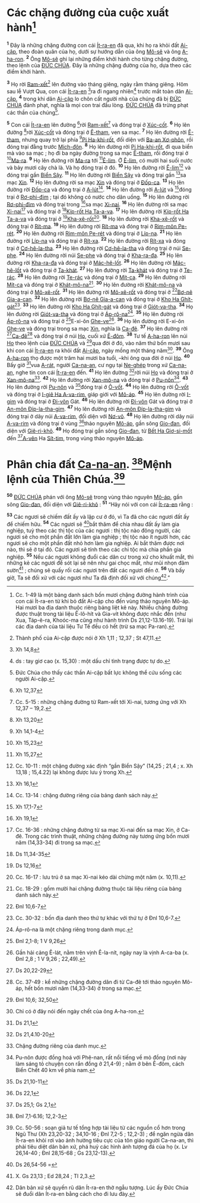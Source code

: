 # Các chặng đường của cuộc xuất hành[^1]
<sup><b>1</b></sup> Đây là những chặng đường con cái [Ít-ra-en]() đã qua, khi họ ra khỏi đất [Ai-cập](), theo đoàn quân của họ, dưới sự hướng dẫn của ông [Mô-sê]() và ông [A-ha-ron](). <sup><b>2</b></sup> Ông [Mô-sê]() ghi lại những điểm khởi hành cho từng chặng đường, theo lệnh của [ĐỨC CHÚA](). Đây là những chặng đường của họ, dựa theo các điểm khởi hành.

<sup><b>3</b></sup> Họ rời [Ram-xết]()[^2] lên đường vào tháng giêng, ngày rằm tháng giêng. Hôm sau lễ Vượt Qua, con cái [Ít-ra-en]() [^1*]ra đi ngang nhiên[^3] trước mắt toàn dân [Ai-cập](), <sup><b>4</b></sup> trong khi dân [Ai-cập]() lo chôn cất người nhà của chúng đã bị [ĐỨC CHÚA]() đánh phạt, nghĩa là mọi con trai đầu lòng. [ĐỨC CHÚA]() đã trừng phạt các thần của chúng[^4].

<sup><b>5</b></sup> Con cái [Ít-ra-en]() lên đường [^2*]rời [Ram-xết]()[^5] và đóng trại ở [Xúc-cốt](). <sup><b>6</b></sup> Họ lên đường [^3*]rời [Xúc-cốt]() và đóng trại ở [Ê-tham](), ven sa mạc. <sup><b>7</b></sup> Họ lên đường rời [Ê-tham](), nhưng quay trở lại phía [^4*][Pi Ha-khi-rốt](), đối diện với [Ba-an Xơ-phôn](), rồi đóng trại đằng trước [Mích-đôn](). <sup><b>8</b></sup> Họ lên đường rời [Pi Ha-khi-rốt](), đi qua biển mà vào sa mạc ; họ đi ba ngày đường trong sa mạc [Ê-tham](), rồi đóng trại ở [^5*][Ma-ra](). <sup><b>9</b></sup> Họ lên đường rời [Ma-ra]() tới [^6*][Ê-lim](). Ở [Ê-lim](), có mười hai suối nước và bảy mươi cây chà là. Và họ đóng trại ở đó. <sup><b>10</b></sup> Họ lên đường rời [Ê-lim]()[^6] và đóng trại gần [Biển Sậy](). <sup><b>11</b></sup> Họ lên đường rời [Biển Sậy]() và đóng trại gần [^7*]sa mạc [Xin](). <sup><b>12</b></sup> Họ lên đường rời sa mạc [Xin]() và đóng trại ở [Đốp-ca](). <sup><b>13</b></sup> Họ lên đường rời [Đốp-ca]() và đóng trại ở [A-lút]()[^7]. <sup><b>14</b></sup> Họ lên đường rời [A-lút]() và [^8*]đóng trại ở [Rơ-phi-đim]() ; tại đó không có nước cho dân uống. <sup><b>15</b></sup> Họ lên đường rời [Rơ-phi-đim]() và đóng trại trong [^9*]sa mạc [Xi-nai](). <sup><b>16</b></sup> Họ lên đường rời sa mạc [Xi-nai]()[^8] và đóng trại ở [^10*][Kíp-rốt Ha Ta-a-va](). <sup><b>17</b></sup> Họ lên đường rời [Kíp-rốt Ha Ta-a-va]() và đóng trại ở [^11*][Kha-xê-rốt]()[^9]. <sup><b>18</b></sup> Họ lên đường rời [Kha-xê-rốt]() và đóng trại ở [Rít-ma](). <sup><b>19</b></sup> Họ lên đường rời [Rít-ma]() và đóng trại ở [Rim-môn Pe-rét](). <sup><b>20</b></sup> Họ lên đường rời [Rim-môn Pe-rét]() và đóng trại ở [Líp-na](). <sup><b>21</b></sup> Họ lên đường rời [Líp-na]() và đóng trại ở [Rít-xa](). <sup><b>22</b></sup> Họ lên đường rời [Rít-xa]() và đóng trại ở [Cơ-hê-la-tha](). <sup><b>23</b></sup> Họ lên đường rời [Cơ-hê-la-tha]() và đóng trại ở núi [Se-phe](). <sup><b>24</b></sup> Họ lên đường rời núi [Se-phe]() và đóng trại ở [Kha-ra-đa](). <sup><b>25</b></sup> Họ lên đường rời [Kha-ra-đa]() và đóng trại ở [Mác-hê-lốt](). <sup><b>26</b></sup> Họ lên đường rời [Mác-hê-lốt]() và đóng trại ở [Ta-khát](). <sup><b>27</b></sup> Họ lên đường rời [Ta-khát]() và đóng trại ở [Te-rác](). <sup><b>28</b></sup> Họ lên đường rời [Te-rác]() và đóng trại ở [Mít-ca](). <sup><b>29</b></sup> Họ lên đường rời [Mít-ca]() và đóng trại ở [Khát-mô-na]()[^10]. <sup><b>30</b></sup> Họ lên đường rời [Khát-mô-na]() và đóng trại ở [Mô-xê-rốt](). <sup><b>31</b></sup> Họ lên đường rời [Mô-xê-rốt]() và đóng trại ở [^12*][Bơ-nê Gia-a-can](). <sup><b>32</b></sup> Họ lên đường rời [Bơ-nê Gia-a-can]() và đóng trại ở [Kho Ha Ghít-gát]()[^11]. <sup><b>33</b></sup> Họ lên đường rời [Kho Ha Ghít-gát]() và đóng trại ở [Giót-va-tha](). <sup><b>34</b></sup> Họ lên đường rời [Giót-va-tha]() và đóng trại ở [Áp-rô-na]()[^12]. <sup><b>35</b></sup> Họ lên đường rời [Áp-rô-na]() và đóng trại ở [^13*]E-xi-ôn [Ghe-ve]()[^13]. <sup><b>36</b></sup> Họ lên đường rời E-xi-ôn [Ghe-ve]() và đóng trại trong sa mạc [Xin](), nghĩa là [Ca-đê](). <sup><b>37</b></sup> Họ lên đường rời [^14*][Ca-đê]()[^14] và đóng trại ở núi [Ho](), cuối xứ [Ê-đôm](). <sup><b>38</b></sup> Tư tế [A-ha-ron]() lên núi [Ho]() theo lệnh của [ĐỨC CHÚA]() và [^15*]qua đời ở đó, vào năm thứ bốn mươi sau khi con cái [Ít-ra-en]() ra khỏi đất [Ai-cập](), ngày mồng một tháng năm[^15]. <sup><b>39</b></sup> Ông [A-ha-ron]() thọ được một trăm hai mươi ba tuổi, –khi ông qua đời ở núi [Ho](). <sup><b>40</b></sup> Bấy giờ [^16*]vua [A-rát](), người [Ca-na-an](), cư ngụ tại [Ne-ghép]() trong xứ [Ca-na-an](), nghe tin con cái [Ít-ra-en]() đến. <sup><b>41</b></sup> Họ lên đường [^17*]rời núi [Ho]() và đóng trại ở [Xan-mô-na]()[^16]. <sup><b>42</b></sup> Họ lên đường rời [Xan-mô-na]() và đóng trại ở [Pu-nôn]()[^17]. <sup><b>43</b></sup> Họ lên đường rời [Pu-nôn]() và [^18*]đóng trại ở [Ô-vốt](). <sup><b>44</b></sup> Họ lên đường rời [Ô-vốt]() và đóng trại ở [I-giê Ha A-va-rim](), giáp giới với [Mô-áp](). <sup><b>45</b></sup> Họ lên đường rời [I-gim]() và đóng trại ở [Đi-vôn]() Gát. <sup><b>46</b></sup> Họ lên đường rời [Đi-vôn]() Gát và đóng trại ở [An-môn Đíp-la-tha-gim](). <sup><b>47</b></sup> Họ lên đường rời [An-môn Đíp-la-tha-gim]() và đóng trại ở dãy núi [A-va-rim](), đối diện với [Nơ-vô](). <sup><b>48</b></sup> Họ lên đường rời dãy núi [A-va-rim]() và đóng trại ở vùng [^19*]thảo nguyên [Mô-áp](), gần sông [Gio-đan](), đối diện với [Giê-ri-khô](). <sup><b>49</b></sup> Họ đóng trại gần sông [Gio-đan](), từ [Bết Ha Giơ-si-mốt]() đến [^20*][A-vên]() Ha [Sít-tim](), trong vùng thảo nguyên [Mô-áp]().


# Phân chia đất [Ca-na-an](). [^21*]Mệnh lệnh của Thiên Chúa.[^18]
<sup><b>50</b></sup> [ĐỨC CHÚA]() phán với ông [Mô-sê]() trong vùng thảo nguyên [Mô-áp](), gần sông [Gio-đan](), đối diện với [Giê-ri-khô]() : <sup><b>51</b></sup> “Hãy nói với con cái [Ít-ra-en]() rằng :

<sup><b>53</b></sup> Các ngươi sẽ chiếm đất ấy và lập cư ở đó, vì Ta đã cho các ngươi đất ấy để chiếm hữu. <sup><b>54</b></sup> Các ngươi sẽ [^24*]bắt thăm để chia nhau đất ấy làm gia nghiệp, tuỳ theo các thị tộc của các ngươi : thị tộc nào đông người, các ngươi sẽ cho một phần đất lớn làm gia nghiệp ; thị tộc nào ít người hơn, các ngươi sẽ cho một phần đất nhỏ hơn làm gia nghiệp. Ai bắt thăm được nơi nào, thì sẽ ở tại đó. Các ngươi sẽ tính theo các chi tộc mà chia phần gia nghiệp. <sup><b>55</b></sup> Nếu các ngươi không đuổi các dân cư trong xứ cho khuất mắt, thì những kẻ các ngươi để sót lại sẽ nên như gai chọc mắt, như mũi nhọn đâm sườn[^19] ; chúng sẽ quấy rối các ngươi trên đất các ngươi đến ở. <sup><b>56</b></sup> Và bấy giờ, Ta sẽ đối xử với các ngươi như Ta đã định đối xử với chúng[^20].”

[^1]: Cc. 1-49 là một bảng danh sách bốn mươi chặng đường hành trình của con cái Ít-ra-en từ khi bỏ đất Ai-cập cho đến vùng thảo nguyên Mô-áp. Hai mươi ba địa danh thuộc riêng bảng liệt kê này. Nhiều chặng đường được thuật trong tài liệu Ê-lô-hít và Gia-vít không được nhắc đến (như Xua, Táp-ê-ra, Khoóc-ma cũng như hành trình Ds 21,12-13.16-19). Trái lại các địa danh của tài liệu Tư Tế đều có hết (trừ sa mạc Pa-ran).
[^2]: Thành phố của Ai-cập được nói ở Xh 1,11 ; 12,37 ; St 47,11.
[^3]: ds : tay giơ cao (x. 15,30) : một dấu chỉ tình trạng được tự do.
[^4]: Đức Chúa cho thấy các thần Ai-cập bất lực không thể cứu sống các người Ai-cập.
[^5]: Cc. 5-15 : những chặng đường từ Ram-xết tới Xi-nai, tương ứng với Xh 12,37 – 19,2.
[^6]: Cc. 10-11 : một chặng đường xác định “gần Biển Sậy” (14,25 ; 21,4 ; x. Xh 13,18 ; 15,4.22) lại không được lưu ý trong Xh.
[^7]: Cc. 13-14 : chặng đường riêng của bảng danh sách này.
[^8]: Cc. 16-36 : những chặng đường từ sa mạc Xi-nai đến sa mạc Xin, ở Ca-đê. Trong các trình thuật, những chặng đường này tương ứng bốn mươi năm (14,33-34) đi trong sa mạc.
[^9]: Cc. 16-17 : lưu trú ở sa mạc Xi-nai kéo dài chừng một năm (x. 10,11).
[^10]: Cc. 18-29 : gồm mười hai chặng đường thuộc tài liệu riêng của bảng danh sách này.
[^11]: Cc. 30-32 : bốn địa danh theo thứ tự khác với thứ tự ở Đnl 10,6-7.
[^12]: Áp-rô-na là một chặng riêng trong danh mục.
[^13]: Gần hải cảng Ê-lát, nằm trên vịnh Ê-la-nít, ngày nay là vịnh A-ca-ba (x. Đnl 2,8 ; 1 V 9,26 ; 22,49).
[^14]: Cc. 37-49 : kể những chặng đường dân đi từ Ca-đê tới thảo nguyên Mô-áp, hết bốn mươi năm (14,33-34) ở trong sa mạc.
[^15]: Chỉ có ở đây nói đến ngày chết của ông A-ha-ron.
[^16]: Chặng đường riêng của danh mục.
[^17]: Pu-nôn được đồng hoá với Phê-nan, rất nổi tiếng về mỏ đồng (nơi này làm sáng tỏ chuyện con rắn đồng ở 21,4-9) ; nằm ở bên Ê-đôm, cách Biển Chết 40 km về phía nam.
[^18]: Cc. 50-56 : soạn giả tư tế tổng hợp tài liệu từ các nguồn cổ hơn trong Ngũ Thư (Xh 23,20-32 ; 34,10-16 ; Đnl 7,2-5 ; 12,2-3) ; để ngăn ngừa dân Ít-ra-en khỏi rơi vào ảnh hưởng tiêu cực của tôn giáo người Ca-na-an, thì phải tiêu diệt dân bản xứ, phá huỷ các hình ảnh tượng đá của họ (x. Lv 26,14-40 ; Đnl 28,15-68 ; Gs 23,12-13).
[^19]: X. Gs 23,13 ; Ed 28,24 ; Tl 2,3.
[^20]: Dân bản xứ sẽ quyến rũ dân Ít-ra-en thờ ngẫu tượng. Lúc ấy Đức Chúa sẽ đuổi dân Ít-ra-en bằng cách cho đi lưu đày.
[^1*]: Xh 14,8
[^2*]: Xh 12,37
[^3*]: Xh 13,20
[^4*]: Xh 14,1-4
[^5*]: Xh 15,23
[^6*]: Xh 15,27
[^7*]: Xh 16,1
[^8*]: Xh 17,1-7
[^9*]: Xh 19,1
[^10*]: Ds 11,34-35
[^11*]: Ds 12,16
[^12*]: Đnl 10,6-7
[^13*]: Đnl 2,1-8; 1 V 9,26
[^14*]: Ds 20,22-29
[^15*]: Đnl 10,6; 32,50
[^16*]: Ds 21,1
[^17*]: Ds 21,4.10-20
[^18*]: Ds 21,10-11
[^19*]: Ds 22,1
[^20*]: Ds 25,1; Gs 2,1
[^21*]: Đnl 7,1-6.16; 12,2-3
[^24*]: Ds 26,54-56 =
